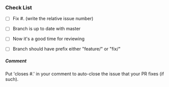 
### Check List
- [ ] Fix #. (write the relative issue number)

- [ ] Branch is up to date with master

- [ ] Now it's a good time for reviewing

- [ ] Branch should have prefix either "feature/" or "fix/"

##### Comment



Put 'closes #.' in your comment to auto-close the issue that your PR fixes (if such).

